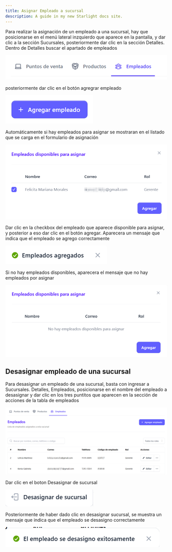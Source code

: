 ```yaml
---
title: Asignar Empleado a sucursal
description: A guide in my new Starlight docs site.
---
```


Para realizar la asignación de un empleado a una sucursal, hay que posicionarse en el menú lateral inzquierdo que aparece en la pantalla, y dar clic a la sección Sucursales, posteriormente dar clic en la sección Detalles. 
Dentro de Detalles buscar el apartado de empleados

![Página de registro](../../../assets/emplea2.png)

posteriormente dar clic en el botón agregrar empleado 

![Página de registro](../../../assets/addemp.png)

Automáticamente si hay empleados para asignar se mostraran en el listado que se carga en el formulario de asignación

![Página de registro](../../../assets/asignarsucu.png)

Dar clic en la checkbox del empleado que aparece disponible para asignar, y posterior a eso dar clic en el botón agregar. Aparecera un mensaje que indica que el empleado se agrego correctamente

![Página de registro](../../../assets/agregados.png)

 Si no hay empleados disponibles, aparecera el mensaje que no hay empleados por asignar 

![Página de registro](../../../assets/asignform.png)

## Desasignar empleado de una sucursal

Para desasignar un empleado de una sucursal, basta con ingresar a Sucursales. Detalles, Empleados, posicionarse en el nombre del empleado a desasignar y dar clic en los tres puntitos que aparecen en la sección de acciones de la tabla de empleados 

![Página de registro](../../../assets/desaempl.png)

Dar clic en el boton Desasignar de sucursal

![Página de registro](../../../assets/desasignar-de-sucursal.png)

Posteriormente de haber dado clic en desasignar sucursal, se muestra un mensaje que indica que el empleado se desasigno correctamente

![Página de registro](../../../assets/desasignar.png)

